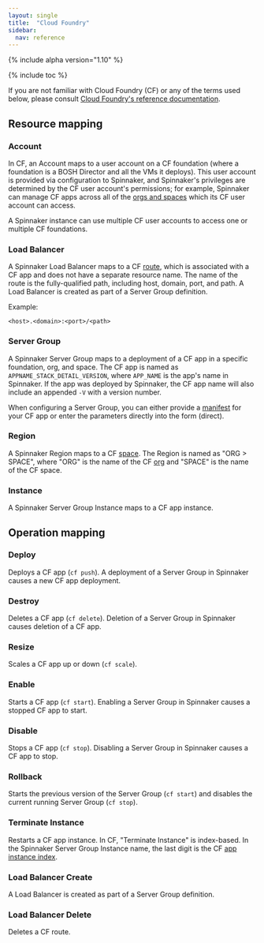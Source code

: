 ```yaml
---
layout: single
title:  "Cloud Foundry"
sidebar:
  nav: reference
---
```


{% include alpha version="1.10" %}

{% include toc %}

If you are not familiar with Cloud Foundry (CF) or any of the terms used below, please consult [Cloud Foundry's reference documentation](https://docs.cloudfoundry.org).

## Resource mapping

### Account

In CF, an Account maps to a user account on a CF foundation (where a foundation is a BOSH Director and all the VMs it deploys). This user account is provided via configuration to Spinnaker, and Spinnaker's privileges are determined by the CF user account's permissions; for example, Spinnaker can manage CF apps across all of the [orgs and spaces](https://docs.cloudfoundry.org/concepts/roles.html) which its CF user account can access.

A Spinnaker instance can use multiple CF user accounts to access one or multiple CF foundations.

### Load Balancer

A Spinnaker Load Balancer maps to a CF [route](https://docs.cloudfoundry.org/devguide/deploy-apps/routes-domains.html#routes), which is associated with a CF app and does not have a separate resource name. The name of the route is the fully-qualified path, including host, domain, port, and path. A Load Balancer is created as part of a Server Group definition.

Example:

```
<host>.<domain>:<port>/<path>
```

### Server Group

A Spinnaker Server Group maps to a deployment of a CF app in a specific foundation, org, and space. The CF app is named as `APPNAME_STACK_DETAIL_VERSION`, where `APP_NAME` is the app's name in Spinnaker.  If the app was deployed by Spinnaker, the CF app name will also include an appended `-V` with a version number.

When configuring a Server Group, you can either provide a [manifest](https://docs.cloudfoundry.org/devguide/deploy-apps/manifest.html) for your CF app or enter the parameters directly into the form (direct).

### Region

A Spinnaker Region maps to a CF [space](https://docs.cloudfoundry.org/concepts/roles.html#spaces). The Region is named as "ORG > SPACE", where "ORG" is the name of the CF [org](https://docs.cloudfoundry.org/concepts/roles.html#orgs) and "SPACE" is the name of the CF space.

### Instance

A Spinnaker Server Group Instance maps to a CF app instance.

## Operation mapping

### Deploy

Deploys a CF app (`cf push`). A deployment of a Server Group in Spinnaker causes a new CF app deployment.

### Destroy

Deletes a CF app (`cf delete`). Deletion of a Server Group in Spinnaker causes deletion of a CF app.

### Resize

Scales a CF app up or down (`cf scale`).

### Enable

Starts a CF app (`cf start`). Enabling a Server Group in Spinnaker causes a stopped CF app to start.

### Disable

Stops a CF app (`cf stop`). Disabling a Server Group in Spinnaker causes a CF app to stop.

### Rollback

Starts the previous version of the Server Group (`cf start`) and disables the current running Server Group (`cf stop`).

### Terminate Instance

Restarts a CF app instance. In CF, "Terminate Instance" is index-based. In the Spinnaker Server Group Instance name, the last digit is the CF [app instance index](https://docs.run.pivotal.io/devguide/deploy-apps/environment-variable.html#CF-INSTANCE-INDEX).

### Load Balancer Create

A Load Balancer is created as part of a Server Group definition.

### Load Balancer Delete

Deletes a CF route.
